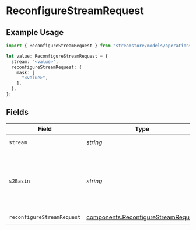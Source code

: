 # ReconfigureStreamRequest

## Example Usage

```typescript
import { ReconfigureStreamRequest } from "streamstore/models/operations";

let value: ReconfigureStreamRequest = {
  stream: "<value>",
  reconfigureStreamRequest: {
    mask: [
      "<value>",
    ],
  },
};
```

## Fields

| Field                                                                                      | Type                                                                                       | Required                                                                                   | Description                                                                                |
| ------------------------------------------------------------------------------------------ | ------------------------------------------------------------------------------------------ | ------------------------------------------------------------------------------------------ | ------------------------------------------------------------------------------------------ |
| `stream`                                                                                   | *string*                                                                                   | :heavy_check_mark:                                                                         | Name of the stream.                                                                        |
| `s2Basin`                                                                                  | *string*                                                                                   | :heavy_minus_sign:                                                                         | Name of the basin. Use when accessing the basin through the Account Endpoint.              |
| `reconfigureStreamRequest`                                                                 | [components.ReconfigureStreamRequest](../../models/components/reconfigurestreamrequest.md) | :heavy_check_mark:                                                                         | N/A                                                                                        |